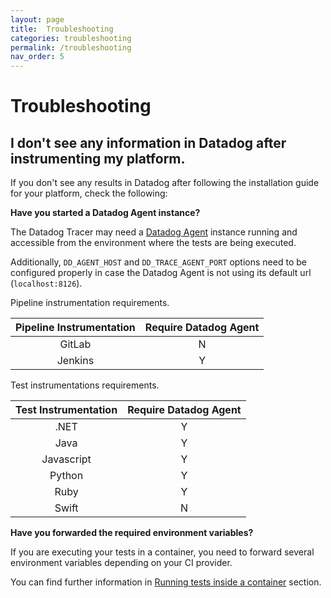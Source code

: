 ```yaml
---
layout: page
title:  Troubleshooting
categories: troubleshooting
permalink: /troubleshooting
nav_order: 5
---
```


# Troubleshooting

## I don't see any information in Datadog after instrumenting my platform.

If you don't see any results in Datadog after following the installation guide for your platform, check the following:

**Have you started a Datadog Agent instance?**

The Datadog Tracer may need a [Datadog Agent](https://docs.datadoghq.com/agent/) instance running and accessible from the environment where the tests are being executed.

Additionally, `DD_AGENT_HOST` and `DD_TRACE_AGENT_PORT` options need to be configured properly in case the Datadog Agent is not using its default url (`localhost:8126`).

Pipeline instrumentation requirements.

| Pipeline Instrumentation | Require Datadog Agent |
|:------------------------:|:---------------------:|
| GitLab                   |           N           |
| Jenkins                  |           Y           |

Test instrumentations requirements.

| Test Instrumentation | Require Datadog Agent |
|:--------------------:|:---------------------:|
| .NET                 |           Y           |
| Java                 |           Y           |
| Javascript           |           Y           |
| Python               |           Y           |
| Ruby                 |           Y           |
| Swift                |           N           |

**Have you forwarded the required environment variables?**

If you are executing your tests in a container, you need to forward several environment variables depending on your CI provider.

You can find further information in [Running tests inside a container](/ciapp-alpha-docs/tests-in-container) section.
